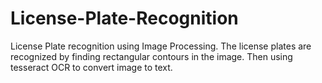 # License-Plate-Recognition
License Plate recognition using Image Processing. The license plates are recognized by finding rectangular contours in the image. Then using tesseract OCR to convert image to text. 
